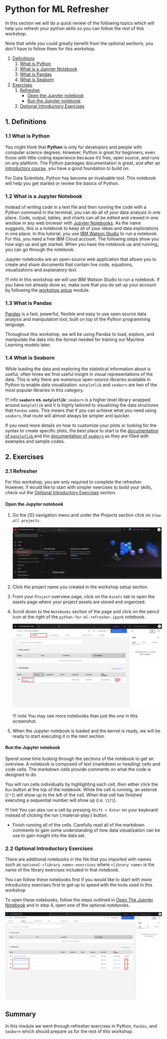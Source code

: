 # Python for ML Refresher

In this section we will do a quick review of the following topics which will help you refresh your python skills so you can follow the rest of this workshop.

Note that while you could greatly benefit from the optional sections, you don't have to follow them for this workshop.

1. [Definitions](#1-definitions)
    1. [What is Python](#11-what-is-python)
    2. [What is a Jupyter Notebook](#12-what-is-a-jupyter-notebook)
    3. [What is Pandas](#13-what-is-pandas)
    4. [What is Seaborn](#14-what-is-seaborn)
2. [Exercises](#2-exercises)
    1. [Refresher](#21-refresher)
        - [Open the Jupyter notebook](#open-the-jupyter-notebook)
        - [Run the Jupyter notebook](#run-the-jupyter-notebook)
    2. [Optional Introductory Exercises](#22-optional-introductory-exercises)


## 1. Definitions

### 1.1 What is Python

You might think that **Python** is only for developers and people with computer science degrees. However, Python is great for beginners, even those with little coding experience because it’s free, open source, and runs on any platform. The Python packages documentation is great, and after an [introductory course](https://cognitiveclass.ai/learn/data-science-with-python), you have a good foundation to build on.

For Data Scientists, Python has become an invaluable tool. This notebook will help you get started or review the basics of Python.


### 1.2 What is a Jupyter Notebook

Instead of writing code in a text file and then running the code with a Python command in the terminal, you can do all of your data analysis in one place. Code, output, tables, and charts can all be edited and viewed in one window in any web browser with [Jupyter Notebooks](https://jupyter.org/). As the name suggests, this is a notebook to keep all of your ideas and data explorations in one place. In this tutorial, you use [IBM Watson Studio](https://dataplatform.cloud.ibm.com/docs/content/wsj/getting-started/overview-ws.html) to run a notebook. For this, you need a free IBM Cloud account. The following steps show you how sign up and get started. When you have the notebook up and running, you can go through the notebook.

Jupyter notebooks are an open-source web application that allows you to create and share documents that contain live code, equations, visualizations and explanatory text.

!!! info
    In this workshop we will use IBM Watson Studio to run a notebook.
    If you have not already done so, make sure that you do set up your account by following the [workshop setup](./00-project-setup.md) module.


### 1.3 What is Pandas

[Pandas](https://pandas.pydata.org/) is a fast, powerful, flexible and easy to use open source data analysis and manipulation tool,
built on top of the Python programming language.

Throughout this workshop, we will be using Pandas to load, explore, and manipulate the data into the format needed for training our Machine Learning models later.

### 1.4 What is Seaborn

While loading the data and exploring the statistical information about is useful, often times we find useful insight in visual representations of the data. This is why there are numerous open-source libraries available in Python to enable data visualization. `matplotlib` and `seaborn` are two of the most popular libraries in this category. 

!!! info
    **`seaborn` vs. `matplotlib`:** `seaborn` is a higher level library wrapped around `matplotlib` and it is highly tailored to visualizing the data structures that `Pandas` uses. This means that if you can achieve what you need using `seaborn`, that route will almost always be simpler and quicker.

If you need more details on how to customize your plots or looking for the syntax to create specific plots, the best place to start is the [documentation of `matplotlib` ](https://matplotlib.org)and the [documentation of `seaborn`](https://seaborn.pydata.org) as they are filled with examples and sample codes.

## 2. Exercises 

### 2.1 Refresher

For this workshop, you are only required to complete the refresher. However, if would like to start with simpler exercises to build your skills, check out the [Optional Introductory Exercises](#22-optional-introductory-exercises) section.

#### Open the Jupyter notebook

1. Go the (☰) navigation menu and under the *Projects* section click on *`View all projects`*.

      ![(☰) Menu -> Projects](./assets/images/python-and-pandas/cpd-menu-projects.png)

2. Click the project name you created in the workshop setup section.

3. From your `Project` overview page, click on the *`Assets`* tab to open the assets page where your project assets are stored and organized.

4. Scroll down to the `Notebooks` section of the page and click on the pencil icon at the right of the `python-for-ml-refresher.ipynb` notebook.

      ![open notebook](./assets/images/python-and-pandas/open-notebook.jpg)
    
    !!! note
        You may see more notebooks than just the one in this screenshot.


5. When the Jupyter notebook is loaded and the kernel is ready, we will be ready to start executing it in the next section.

#### Run the Jupyter notebook

Spend some time looking through the sections of the notebook to get an overview. A notebook is composed of text (markdown or heading) cells and code cells. The markdown cells provide comments on what the code is designed to do.

You will run cells individually by highlighting each cell, then either click the `Run` button at the top of the notebook. While the cell is running, an asterisk (`[*]`) will show up to the left of the cell. When that cell has finished executing a sequential number will show up (i.e. `[17]`).

!!! hint
    You can also run a cell by pressing `Shift + Enter` on your keyboard instead of clicking the run (:material-play:) button.

* Finish running all of the cells. Carefully read all of the markdown comments to gain some understanding of how data vizualization can be use to gain insight into the data set.


### 2.2 Optional Introductory Exercises 

There are additional notebooks in the file that you imported with names such as `optional-<library name>-exercises` where `<library name>` is the name of the library exercises included in that notebook. 

You can follow these notebooks first if you would like to start with more introductory exercises first to get up to speed with the tools used in this workshop

To open these notebooks, follow the steps outlined in [Open The Jupyter Notebook](#open-the-jupyter-notebook) and in step 4, open one of the optional notebooks.

![Optional Notebooks](./assets/images/python-and-pandas/optional-notebooks.jpg)

## Summary

In this module we went through refresher exercises in Python, `Pandas`, and `Seaborn` which should prepare us for the rest of this workshop.